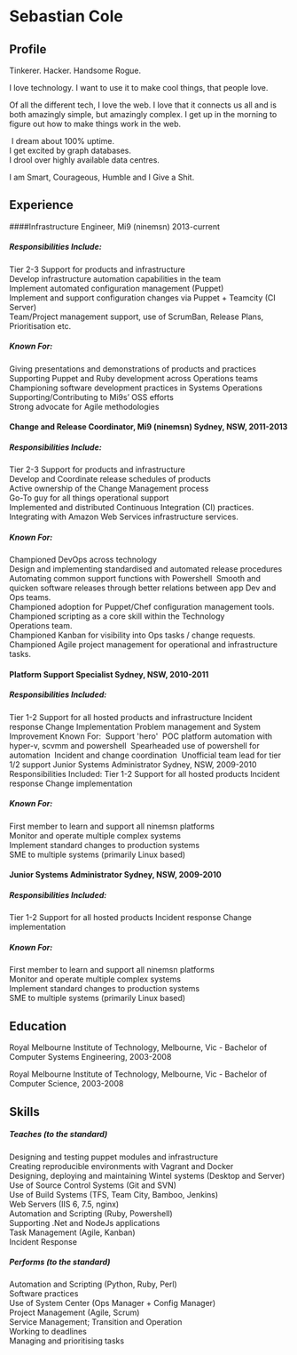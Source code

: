 # Sebastian Cole

## Profile
Tinkerer. Hacker. Handsome Rogue.  

I love technology. I want to use it to make cool things, that people love.  

Of all the different tech, I love the web. I love that it connects us all and is both amazingly simple, but amazingly complex. I get up in the morning to figure out how to make things work in the web.

 I dream about 100% uptime.  
I get excited by graph databases.  
I drool over highly available data centres.  

I am Smart, Courageous, Humble and I Give a Shit.  


## Experience
####Infrastructure Engineer, Mi9 (ninemsn) 2013-current 

##### Responsibilities Include:  
Tier 2-3 Support for products and infrastructure  
Develop infrastructure automation capabilities in the team  
Implement automated configuration management (Puppet)  
Implement and support configuration changes via Puppet + Teamcity (CI Server)  
Team/Project management support, use of ScrumBan, Release Plans, Prioritisation etc.  

##### Known For:
Giving presentations and demonstrations of products and practices  
Supporting Puppet and Ruby development across Operations teams  
Championing software development practices in Systems Operations  
Supporting/Contributing to  Mi9s’ OSS efforts  
Strong advocate for Agile methodologies 

#### Change and Release Coordinator, Mi9 (ninemsn) Sydney, NSW, 2011-2013
  
##### Responsibilities Include:
Tier 2-3 Support for products and infrastructure  
Develop and Coordinate release schedules of products  
Active ownership of the Change Management process  
Go-To guy for all things operational support  
Implemented and distributed Continuous Integration (CI) practices.  
Integrating with Amazon Web Services infrastructure services.  

##### Known For:
Championed DevOps across technology  
Design and implementing standardised and automated release procedures  
Automating common support functions with Powershell  
Smooth and quicken software releases through better relations between app Dev and Ops teams.  
Championed adoption for Puppet/Chef configuration management tools.  
Championed scripting as a core skill within the Technology Operations team.  
Championed Kanban for visibility into Ops tasks / change requests.  
Championed Agile project management for operational and infrastructure tasks.  

#### Platform Support Specialist Sydney, NSW, 2010-2011

##### Responsibilities Included: 
Tier 1-2 Support for all hosted products and infrastructure Incident response Change Implementation Problem management and System Improvement
Known For:  Support 'hero'  POC platform automation with hyper-v, scvmm and powershell  Spearheaded use of powershell for automation  Incident and change coordination  Unofficial team lead for tier 1/2 support
Junior Systems Administrator Sydney, NSW, 2009-2010
Responsibilities Included: Tier 1-2 Support for all hosted products Incident response Change implementation
##### Known For:
First member to learn and support all ninemsn platforms   
Monitor and operate multiple complex systems   
Implement standard changes to production systems    
SME to multiple systems (primarily Linux based)

#### Junior Systems Administrator Sydney, NSW, 2009-2010

##### Responsibilities Included:
Tier 1-2 Support for all hosted products Incident response Change implementation
##### Known For: 
First member to learn and support all ninemsn platforms  
Monitor and operate multiple complex systems  
Implement standard changes to production systems  
SME to multiple systems (primarily Linux based)

## Education

Royal Melbourne Institute of Technology, Melbourne, Vic - Bachelor of Computer Systems Engineering, 2003-2008

Royal Melbourne Institute of Technology, Melbourne, Vic - Bachelor of Computer Science, 2003-2008

## Skills

##### Teaches (to the standard)

Designing and testing puppet modules and infrastructure  
Creating reproducible environments with Vagrant and Docker  
Designing, deploying and maintaining Wintel systems (Desktop and Server)  
Use of Source Control Systems (Git and SVN)  
Use of Build Systems (TFS, Team City, Bamboo, Jenkins)  
Web Servers (IIS 6, 7.5, nginx)  
Automation and Scripting (Ruby, Powershell)  
Supporting .Net and NodeJs applications  
Task Management (Agile, Kanban)  
Incident Response

##### Performs (to the standard)

Automation and Scripting (Python, Ruby, Perl)  
Software practices   
Use of System Center (Ops Manager + Config Manager)  
Project Management (Agile, Scrum)  
Service Management; Transition and Operation  
Working to deadlines  
Managing and prioritising tasks